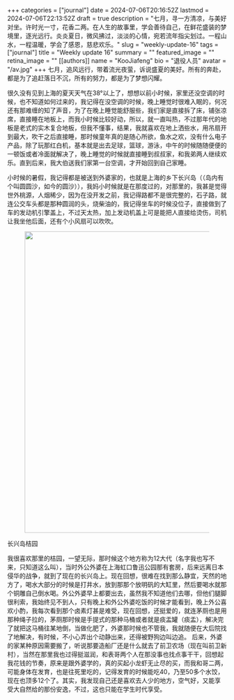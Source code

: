 +++
categories = ["journal"]
date = 2024-07-06T20:16:52Z
lastmod = 2024-07-06T22:13:52Z
draft = true
description = "七月，寻一方清凉，与美好对坐。许时光一寸，花香二两。在人生的故事里，学会善待自己，在鲜花盛装的梦境里，逐光远行。炎炎夏日，微风拂过，淡淡的心情，宛若流年指尖划过。一程山水，一程温暖，学会了感恩，慈悲欢乐。"
slug = "weekly-update-16"
tags = ["journal"]
title = "Weekly update 16"
summary = ""
featured_image = ""
retina_image =  ""
[[authors]]
name = "KooJiafeng"
bio = "退役人员"
avatar = "/av.jpg"
+++
七月，追风远行，带着流光夜萤，诉说盛夏的美好。所有的奔赴，都是为了追赶落日不沉，所有的努力，都是为了梦想闪耀。
  
很久没有见到上海的夏天天气在38°以上了，想想以前小时候，家里还没空调的时候，也不知道如何过来的，我记得在没空调的时候，晚上睡觉时很难入眠的，何况还有那难缠的知了声音，为了在晚上睡觉能舒服些，我们家是直接拆了床，铺张凉席，直接睡在地板上，而我小时候比较好动，所以，就一直叫热，不过那年代的地板是老式的实木复合地板，但我不懂事，结果，我就喜欢在地上洒些水，用吊扇开到最大，吹干之后直接睡，那时候童年真的是随心所欲，鱼水之欢，没有什么电子产品，除了玩那红白机，基本就是出去足球，篮球，游泳，中午的时候随随便便的一顿饭或者冷面就解决了，晚上睡觉的时候就直接睡到叔叔家，和我弟两人继续欢乐。直到后来，我大伯送我们家第一台空调，才开始回到自己家睡。
  

<p class="double">小时候的暑假，我记得都是被送到外婆家的，也就是上海的乡下长兴岛（（岛内有个叫圆圆沙，如今的圆沙）），我妈小时候就是在那度过的，对那里的，我甚是觉得世外桃源，人烟稀少，因为在没开发之前，我记得路都不是很完整的，石子路，就连公交车头都是那种圆润的头，烧柴油的，我记得坐车的时候没位子，直接做到了车的发动机引擎盖上，不过天太热，加上发动机盖上可是能把人直接给烫伤，司机让我坐他后面，还有个小风扇可以吹吹。</p>
  
<section class="photoset">
  <div class="photoset-row">
    <figure class="photoset-item single feature-" data-pswp-uid="1">
        <a href="#"><img loading="lazy" src="/images/2024/07/juyuan.png" data-webp="true" style="height: 691px; width: 1000.36px;" data-loaded="true"></a>
    </figure>
  </div>
  <div class="caption">长兴岛桔园</div>
</section>

我很喜欢那里的桔园，一望无际，那时候这个地方称为12大代（名字我也写不来，只知道这么叫），当时外公外婆在上海虹口鲁迅公园那有套房，后来远离日本侵华的战争，就到了现在的长兴岛上。现在回想，很难在找到那么静宜，天然的地方了，喝水大部分的时候是打井水，放到那那个放明矾的大缸里，然后要喝水就那个铜雕自己倒水喝。外公外婆早上都要出去，虽然我不知道他们去哪，但他们腿脚很利索，我始终见不到人，只有晚上和外公外婆吃饭的时候才能看到，晚上外公喜欢小酌，我每次看到那个卤素灯甚是难受，现在回想，还挺爱的，就连茅厕也是用那种绳子拉的，茅厕那时候是手提式的那种马桶或者就是痰盂罐（痰盂），解决完了就把这马桶往某地倒，当做化肥了，外婆那时候也不管我，我就随便在大后院找了地解决，有时候，不小心弄出个动静出来，还得被野狗边叫边追。
后来，外婆的家某种原因需要搬了，听说那要造船厂还是什么就去了前卫农场（现在叫前卫新村），当然在那里我也过得挺滋润，和表哥两个人在那没事也找点事干干，回想起我花钱的节奏，原来是跟外婆学的，真的买起小龙虾无止尽的买，而我和哥二两，可能身体在发育，也是往死里吃的，记得发育的时候能吃40，乃至50多个水饺，现在也顶多12个了。其实，我发现自己还是喜欢去人少的地方，空气好，又能享受大自然给的那份安逸，不过，这也只能在学生时代享受。

